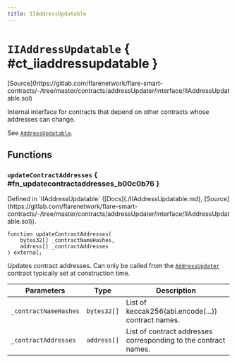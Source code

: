 ```yaml
---
title: IIAddressUpdatable
---
```


<!-- This is an autogenerated file. Do not edit! -->

# `IIAddressUpdatable` { #ct_iiaddressupdatable }

<div class="api-node-source" markdown>
[Source](https://gitlab.com/flarenetwork/flare-smart-contracts/-/tree/master/contracts/addressUpdater/interface/IIAddressUpdatable.sol)
</div>

<div class="api-node-internal" markdown>

Internal interface for contracts that depend on other contracts whose addresses can change.

See [`AddressUpdatable`](./AddressUpdatable.md).

</div>

<div class="api-node-type" markdown>

## Functions

<div class="api-node" markdown>

### `updateContractAddresses` { #fn_updatecontractaddresses_b00c0b76 }

<div class="api-node-source" markdown>
Defined in `IIAddressUpdatable` ([Docs](./IIAddressUpdatable.md), [Source](https://gitlab.com/flarenetwork/flare-smart-contracts/-/tree/master/contracts/addressUpdater/interface/IIAddressUpdatable.sol)).
</div>

<div class="api-node-internal" markdown>

```solidity
function updateContractAddresses(
    bytes32[] _contractNameHashes,
    address[] _contractAddresses
) external;
```

Updates contract addresses.
Can only be called from the [`AddressUpdater`](./AddressUpdater.md) contract typically set at construction time.

| Parameters | Type | Description |
| ---------- | ---- | ----------- |
| `_contractNameHashes` | `bytes32[]` | List of keccak256(abi.encode(...)) contract names. |
| `_contractAddresses` | `address[]` | List of contract addresses corresponding to the contract names. |

</div>
</div>

</div>

